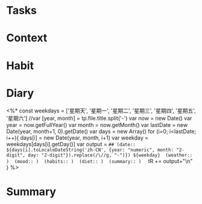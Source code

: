 # Tasks
# Context
# Habit
# Diary
<%*
const weekdays = ['星期天', '星期一', '星期二', '星期三', '星期四', '星期五', '星期六']
//var [year, month] = tp.file.title.split('-')
var now = new Date()
var year = now.getFullYear()
var month = now.getMonth()
var lastDate = new Date(year, month+1, 0).getDate()
var days = new Array()
for (i=0; i<lastDate; i++){
    days[i] = new Date(year, month, i+1)
    var weekday = weekdays[days[i].getDay()]
    var output = `## (date:: ${days[i].toLocaleDateString('zh-CN', {year: "numeric", month: "2-digit", day: "2-digit"}).replace(/\//g, "-")}) ${weekday}  (weather:: )  (mood:: )  (habits:: )  (diet:: )  (summary:: )  `
    tR += output+"\n"
}
%>
# Summary
